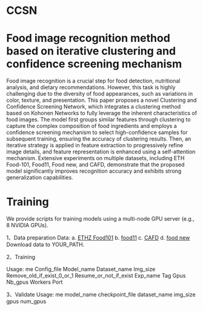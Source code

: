 # CCSN
# Food image recognition method based on iterative clustering and confidence screening mechanism

Food image recognition is a crucial step for food detection, nutritional analysis, and dietary recommendations. However, this task is highly challenging due to the diversity of food appearances, such as variations in color, texture, and presentation. This paper proposes a novel Clustering and Confidence Screening Network, which integrates a clustering method based on Kohonen Networks to fully leverage the inherent characteristics of food images. The model first groups similar features through clustering to capture the complex composition of food ingredients and employs a confidence screening mechanism to select high-confidence samples for subsequent training, ensuring the accuracy of clustering results. Then, an iterative strategy is applied in feature extraction to progressively refine image details, and feature representation is enhanced using a self-attention mechanism. Extensive experiments on multiple datasets, including ETH Food-101, Food11, Food new, and CAFD, demonstrate that the proposed model significantly improves recognition accuracy and exhibits strong generalization capabilities.

# Training
We provide scripts for training models using a multi-node GPU server (e.g., 8 NVIDIA GPUs).

1、Data preparation
Data:
a. [ETHZ Food101](https://data.vision.ee.ethz.ch/cvl/datasets_extra/food-101/)
b. [food11](https://www.kaggle.com/datasets/vermaavi/food11)
c. [CAFD](https://github.com/IS2AI/Central-Asian-Food-Dataset)
d. [food new](https://www.kaggle.com/datasets/pranavkathar/foodnew)
Download data to YOUR_PATH.

2、Training

Usage: me Config_file Model_name Dataset_name Img_size Remove_old_if_exist_0_or_1 Resume_or_not_if_exist Exp_name Tag Gpus Nb_gpus Workers Port

3、Validate
Usage: me model_name checkpoint_file dataset_name img_size gpus num_gpus


